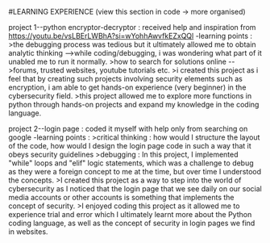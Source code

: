#LEARNING EXPERIENCE (view this section in code -> more organised)

project 1--python encryptor-decryptor : received help and inspiration from https://youtu.be/vsLBErLWBhA?si=wYohhAwvfkEZxQQl
   -learning points :
         >the debugging process was tedious but it ultimately allowed me to obtain analytic thinking -->while coding/debugging, i was wondering what part of it unabled me to run it normally.
         >how to search for solutions online -->forums, trusted websites, youtube tutorials etc.
         >i created this project as i feel that by creating such projects involving security elements such as encryption, i am able to get hands-on experience (very beginner) in the cybersecurity field.
         >this project allowed me to explore more functions in python through hands-on projects and expand my knowledge in the coding language.
         
project 2--login page : coded it myself with help only from searching on google
 -learning points :
         >critical thinking : how would I structure the layout of the code, how would I design the login page code in such a way that it obeys security guidelines
         >debugging : In this project, I implemented "while" loops and "elif" logic statements, which was a challenge to debug as they were a foreign concept to me at the time, but over time I understood the concepts.
         >I created this project as a way to step into the world of cybersecurity as I noticed that the login page that we see daily on our social media accounts or other accounts is something that implements the 
          concept of security.
         >I enjoyed coding this project as it allowed me to experience trial and error which I ultimately learnt more about the Python coding language, as well as the concept of security in login pages we find in 
          websites.
